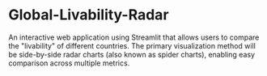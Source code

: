 # Global-Livability-Radar

An interactive web application using Streamlit that allows users to compare the "livability" of different countries. The primary visualization method will be side-by-side radar charts (also known as spider charts), enabling easy comparison across multiple metrics.

